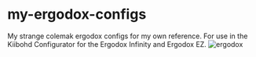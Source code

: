 # my-ergodox-configs
My strange colemak ergodox configs for my own reference.
For use in the Kiibohd Configurator for the Ergodox Infinity and Ergodox EZ.
![ergodox](https://user-images.githubusercontent.com/55413984/150072458-e9160db0-086b-45b5-a518-75c6b3d0d418.PNG)
